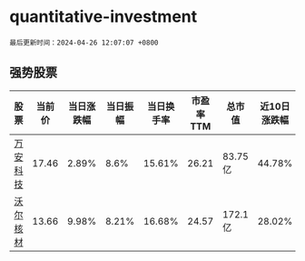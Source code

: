 # quantitative-investment

`最后更新时间：2024-04-26 12:07:07 +0800`

## 强势股票

|股票|当前价|当日涨跌幅|当日振幅|当日换手率|市盈率TTM|总市值|近10日涨跌幅|
|----|----|----|----|----|----|----|----|
|[万安科技](https://xueqiu.com/S/SZ002590)|17.46|2.89%|8.6%|15.61%|26.21|83.75亿|44.78%|
|[沃尔核材](https://xueqiu.com/S/SZ002130)|13.66|9.98%|8.21%|16.68%|24.57|172.1亿|28.02%|

